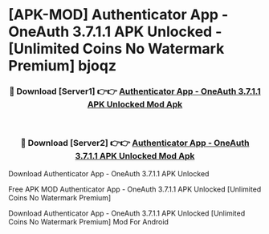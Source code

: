 # [APK-MOD] Authenticator App - OneAuth 3.7.1.1 APK Unlocked - [Unlimited Coins No Watermark Premium] bjoqz



<div align="center">
<h3>🔴 Download [Server1] 👉👉 <a href="https://momento.my/?title=Authenticator_App_-_OneAuth_3.7.1.1_APK_Unlocked">Authenticator App - OneAuth 3.7.1.1 APK Unlocked Mod Apk</a></h3><br>

<h3>🔴 Download [Server2] 👉👉 <a href="https://momento.my/?title=Authenticator_App_-_OneAuth_3.7.1.1_APK_Unlocked">Authenticator App - OneAuth 3.7.1.1 APK Unlocked Mod Apk</a></h3>
</div>



Download Authenticator App - OneAuth 3.7.1.1 APK Unlocked 

Free APK MOD Authenticator App - OneAuth 3.7.1.1 APK Unlocked [Unlimited Coins No Watermark Premium]

Download Authenticator App - OneAuth 3.7.1.1 APK Unlocked [Unlimited Coins No Watermark Premium] Mod For Android
